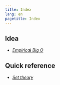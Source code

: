 ```yaml
---
title: Index
lang: en
pagetitle: Index
---
```


## Idea

- [*Empirical Big O*](Empirical_Big_O.html)

## Quick reference

- [*Set theory*](Set_Theory.html)

<!-- - Work  
- [*Property based testing*](Property_based_testing.html)
  - [*ASP.net architecture*](ASPnetArchitecture.html)
  - [*C#, .net, and IL*](dot_net_il.html)
  - [*Cloud architecture*](cloud_architecture.html)
- Knowledge
  - [Formal Logic](First-order Set Theory.svg)
  - [*Formal Program Verification*](FormalProgramVerification.html)
    - [Alloy](Alloy.pdf)
  - [*Ontology Engineering*](OntologyEngineering.html)
  - [*Logic-Based Reasoning*](LogicBasedReasoning.html)
  - [*Machine Learning*](MachineLearning.html)
  - [*Natural Language Processing*](NaturalLanguageProcessing.html)
  - [How to do research](How_to_do_research)
- ***old***
  - [Coded Tests](CodedTests.html) -->
